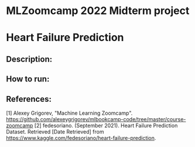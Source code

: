 # MLZoomcamp 2022 Midterm project

# Heart Failure Prediction

## Description:




## How to run:



## References:

[1] Alexey Grigorev, "Machine Learning Zoomcamp". https://github.com/alexeygrigorev/mlbookcamp-code/tree/master/course-zoomcamp
[2] fedesoriano. (September 2021). Heart Failure Prediction Dataset. Retrieved [Date Retrieved] from https://www.kaggle.com/fedesoriano/heart-failure-prediction.

